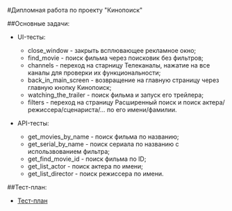 #Дипломная работа по проекту "Кинопоиск"


##Основные задачи:
- UI-тесты:
    - close_window - закрыть всплювающее рекламное окно;
    - find_movie - поиск фильма через поисковик без фильтров;
    - channels - переход на старницу Телеканалы, нажатие на все каналы для проверки их функциональности;
    - back_in_main_screen - возвращение на главную страницу через главную кнопку Кинопоиск;
    - watching_the_trailer - поиск фильма и запуск его трейлера;
    - filters - переход на страницу Расширенный поиск и поиск актера/режиссера/сценариста/... по его имени/фамилии.

- API-тесты:
    - get_movies_by_name - поиск фильма по названию;
    - get_serial_by_name - поиск сериала по названию с использвованием фильтра;
    - get_find_movie_id - поиск фильма по ID;
    - get_list_actor - поиск актера по имени;
    - get_list_director - поиск режиссера по имени.

##Тест-план: 
- [Тест-план](https://www.notion.so/90d4d01e34944c6f8d75a205b4f5106f)